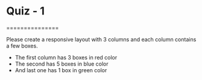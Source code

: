 # Quiz - 1
===============

Please create a responsive layout with 3 columns and each column contains a few boxes.

- The first column has 3 boxes in red color
- The second has 5 boxes in blue color
- And last one has 1 box in green color

